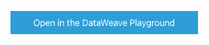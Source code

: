 <a href="https://dataweave.mulesoft.com/learn/playground?projectMethod=GHRepo&repo=Harsha-0%2Fdataweave-functions&path=functions%2Fgreeting"><img width="300" src="/images/dwplayground-button.png"><a>

